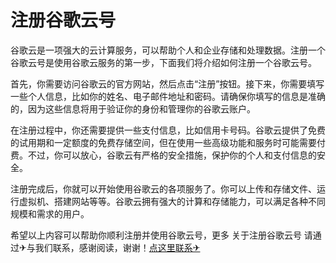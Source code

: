 # 注册谷歌云号

谷歌云是一项强大的云计算服务，可以帮助个人和企业存储和处理数据。注册一个谷歌云号是使用谷歌云服务的第一步，下面我们将介绍如何注册一个谷歌云号。

首先，你需要访问谷歌云的官方网站，然后点击“注册”按钮。接下来，你需要填写一些个人信息，比如你的姓名、电子邮件地址和密码。请确保你填写的信息是准确的，因为这些信息将用于验证你的身份和管理你的谷歌云账户。

在注册过程中，你还需要提供一些支付信息，比如信用卡号码。谷歌云提供了免费的试用期和一定额度的免费存储空间，但在使用一些高级功能和服务时可能需要付费。不过，你可以放心，谷歌云有严格的安全措施，保护你的个人和支付信息的安全。

注册完成后，你就可以开始使用谷歌云的各项服务了。你可以上传和存储文件、运行虚拟机、搭建网站等等。谷歌云拥有强大的计算和存储能力，可以满足各种不同规模和需求的用户。

希望以上内容可以帮助你顺利注册并使用谷歌云号，更多 关于注册谷歌云号 请通过✈与我们联系，感谢阅读，谢谢！[点这里联系✈](https://b.k02.cc)